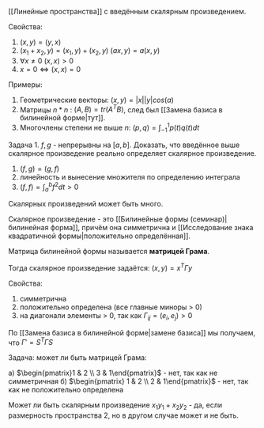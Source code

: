 [[Линейные пространства]] с введённым скалярным произведением.

Свойства:
1) $(x, y) = (y, x)$
2) $(x_{1} + x_{2}, y) = (x_{1}, y) + (x_{2}, y)$
   $(ax, y) = a(x, y)$
3) $\forall x \ne 0$ $(x, x) > 0$
4) $x = 0 \iff (x, x) = 0$

Примеры:
1) Геометрические векторы: 
   $(x, y) = |x||y|cos(a)$
2) Матрицы $n*n$ : 
   $(A, B) = tr(A^{T}B)$, след был [[Замена базиса в билинейной форме|тут]].
3) Многочлены степени не выше $n$:
   $(p, q) = \int_{-1}^{1}p(t)q(t)dt$

Задача 1. $f, g$ - непрерывны на $[a, b]$. Доказать, что введённое выше скалярное произведение реально определяет скалярное произведение.
1) $(f, g) = (g, f)$
2) линейность и вынесение множителя по определению интеграла
3) $(f, f) = \int_{a}^{b}f^{2}dt > 0$

Скалярных произведений может быть много.

Скалярное произведение - это [[Билинейные формы (семинар)|билинейная форма]], причём она симметрична и [[Исследование знака квадратичной формы|положительно определённая]].

Матрица билинейной формы называется **матрицей Грама**.

Тогда скалярное произведение задаётся: $(x, y) = x^{T}\Gamma y$

Свойства:
1) симметрична
2) положительно определена (все главные миноры > 0)
3) на диагонали элементы > 0, так как $\Gamma_{ij} = (e_{i}, e_{j}) > 0$

По [[Замена базиса в билинейной форме|замене базиса]] мы получаем, что $\Gamma' = S^{T}\Gamma S$

Задача: может ли быть матрицей Грама:

а) $\begin{pmatrix}1 & 2  \\ 3 & 1\end{pmatrix}$ - нет, так как не симметричная
б) $\begin{pmatrix} 1 & 2 \\ 2 & 1\end{pmatrix}$ - нет, так как не положительно определена

Может ли быть скалярным произведение $x_{1}y_{1} + x_{2}y_{2}$ - да, если размерность пространства 2, но в другом случае может и не быть.

